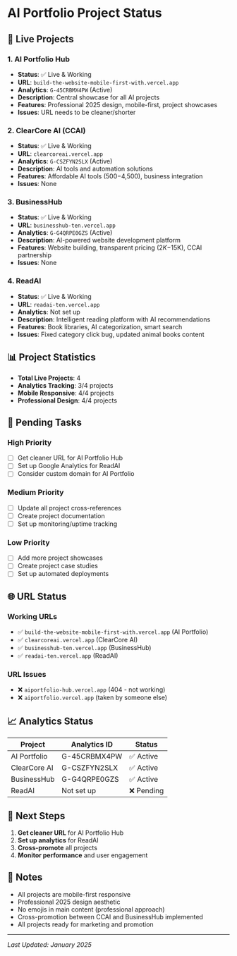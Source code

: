 # AI Portfolio Project Status

## 🚀 Live Projects

### 1. AI Portfolio Hub
- **Status**: ✅ Live & Working
- **URL**: `build-the-website-mobile-first-with.vercel.app`
- **Analytics**: `G-45CRBMX4PW` (Active)
- **Description**: Central showcase for all AI projects
- **Features**: Professional 2025 design, mobile-first, project showcases
- **Issues**: URL needs to be cleaner/shorter

### 2. ClearCore AI (CCAI)
- **Status**: ✅ Live & Working
- **URL**: `clearcoreai.vercel.app`
- **Analytics**: `G-CSZFYN2SLX` (Active)
- **Description**: AI tools and automation solutions
- **Features**: Affordable AI tools ($500-$4,500), business integration
- **Issues**: None

### 3. BusinessHub
- **Status**: ✅ Live & Working
- **URL**: `businesshub-ten.vercel.app`
- **Analytics**: `G-G4QRPE0GZS` (Active)
- **Description**: AI-powered website development platform
- **Features**: Website building, transparent pricing ($2K-$15K), CCAI partnership
- **Issues**: None

### 4. ReadAI
- **Status**: ✅ Live & Working
- **URL**: `readai-ten.vercel.app`
- **Analytics**: Not set up
- **Description**: Intelligent reading platform with AI recommendations
- **Features**: Book libraries, AI categorization, smart search
- **Issues**: Fixed category click bug, updated animal books content

## 📊 Project Statistics

- **Total Live Projects**: 4
- **Analytics Tracking**: 3/4 projects
- **Mobile Responsive**: 4/4 projects
- **Professional Design**: 4/4 projects

## 🔧 Pending Tasks

### High Priority
- [ ] Get cleaner URL for AI Portfolio Hub
- [ ] Set up Google Analytics for ReadAI
- [ ] Consider custom domain for AI Portfolio

### Medium Priority
- [ ] Update all project cross-references
- [ ] Create project documentation
- [ ] Set up monitoring/uptime tracking

### Low Priority
- [ ] Add more project showcases
- [ ] Create project case studies
- [ ] Set up automated deployments

## 🌐 URL Status

### Working URLs
- ✅ `build-the-website-mobile-first-with.vercel.app` (AI Portfolio)
- ✅ `clearcoreai.vercel.app` (ClearCore AI)
- ✅ `businesshub-ten.vercel.app` (BusinessHub)
- ✅ `readai-ten.vercel.app` (ReadAI)

### URL Issues
- ❌ `aiportfolio-hub.vercel.app` (404 - not working)
- ❌ `aiportfolio.vercel.app` (taken by someone else)

## 📈 Analytics Status

| Project | Analytics ID | Status |
|---------|-------------|---------|
| AI Portfolio | G-45CRBMX4PW | ✅ Active |
| ClearCore AI | G-CSZFYN2SLX | ✅ Active |
| BusinessHub | G-G4QRPE0GZS | ✅ Active |
| ReadAI | Not set up | ❌ Pending |

## 🎯 Next Steps

1. **Get cleaner URL** for AI Portfolio Hub
2. **Set up analytics** for ReadAI
3. **Cross-promote** all projects
4. **Monitor performance** and user engagement

## 📝 Notes

- All projects are mobile-first responsive
- Professional 2025 design aesthetic
- No emojis in main content (professional approach)
- Cross-promotion between CCAI and BusinessHub implemented
- All projects ready for marketing and promotion

---
*Last Updated: January 2025*
